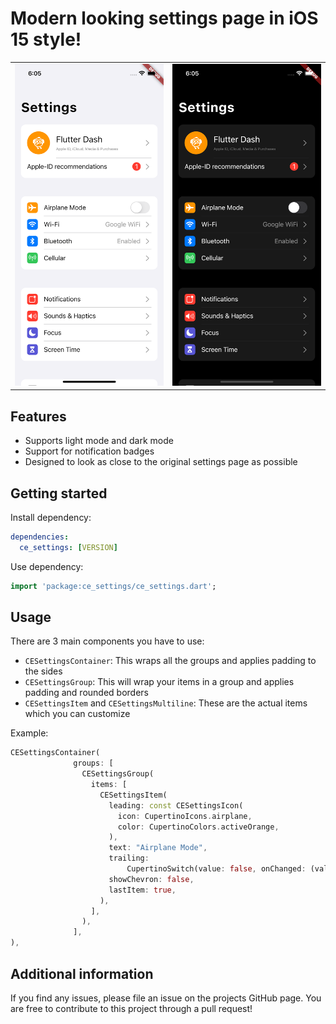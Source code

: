 <!-- 
This README describes the package. If you publish this package to pub.dev,
this README's contents appear on the landing page for your package.

For information about how to write a good package README, see the guide for
[writing package pages](https://dart.dev/guides/libraries/writing-package-pages). 

For general information about developing packages, see the Dart guide for
[creating packages](https://dart.dev/guides/libraries/create-library-packages)
and the Flutter guide for
[developing packages and plugins](https://flutter.dev/developing-packages). 
-->

# Modern looking settings page in iOS 15 style!

<table>
  <tr>
    <td><img src="https://github.com/maurice0800/ce_settings/blob/main/docs/screen_bright.png?raw=true" alt="Light mode" width="250"></td>
    <td><img src="https://github.com/maurice0800/ce_settings/blob/main/docs/screen_dark.png?raw=true" alt="Dark mode" width="250"></td>
  </tr>
</table>

## Features

- Supports light mode and dark mode
- Support for notification badges
- Designed to look as close to the original settings page as possible

## Getting started

Install dependency:
```yaml
dependencies:
  ce_settings: [VERSION]
```

Use dependency:
```dart
import 'package:ce_settings/ce_settings.dart';
```

## Usage

There are 3 main components you have to use:
- `CESettingsContainer`: This wraps all the groups and applies padding to the sides
- `CESettingsGroup`: This will wrap your items in a group and applies padding and rounded borders
- `CESettingsItem` and `CESettingsMultiline`: These are the actual items which you can customize

Example:

```dart
CESettingsContainer(
              groups: [
                CESettingsGroup(
                  items: [
                    CESettingsItem(
                      leading: const CESettingsIcon(
                        icon: CupertinoIcons.airplane,
                        color: CupertinoColors.activeOrange,
                      ),
                      text: "Airplane Mode",
                      trailing:
                          CupertinoSwitch(value: false, onChanged: (value) {}),
                      showChevron: false,
                      lastItem: true,
                    ),
                  ],
                ),
              ],
),
```

## Additional information

If you find any issues, please file an issue on the projects GitHub page. You are free to contribute to this project through a pull request!
